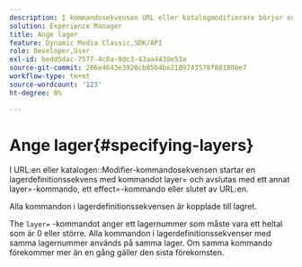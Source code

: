 ```yaml
---
description: I kommandosekvensen URL eller katalogmodifierare börjar en lagerdefinitionssekvens med kommandot layer= och slutar med ett annat layer=-kommando, ett effect=-kommando eller slutet av URL:en.
solution: Experience Manager
title: Ange lager
feature: Dynamic Media Classic,SDK/API
role: Developer,User
exl-id: bedd5dac-7577-4c8a-9dc3-43aa4438e53a
source-git-commit: 206e4643e3926cb85b4be2189743578f88180be7
workflow-type: tm+mt
source-wordcount: '123'
ht-degree: 0%

---
```


# Ange lager{#specifying-layers}

I URL:en eller katalogen::Modifier-kommandosekvensen startar en lagerdefinitionssekvens med kommandot layer= och avslutas med ett annat layer=-kommando, ett effect=-kommando eller slutet av URL:en.

Alla kommandon i lagerdefinitionssekvensen är kopplade till lagret.

The `layer=` -kommandot anger ett lagernummer som måste vara ett heltal som är 0 eller större. Alla kommandon i lagerdefinitionssekvenser med samma lagernummer används på samma lager. Om samma kommando förekommer mer än en gång gäller den sista förekomsten.
